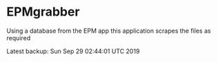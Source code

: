 # EPMgrabber
Using a database from the EPM app this application scrapes the files as required


Latest backup: Sun Sep 29 02:44:01 UTC 2019
